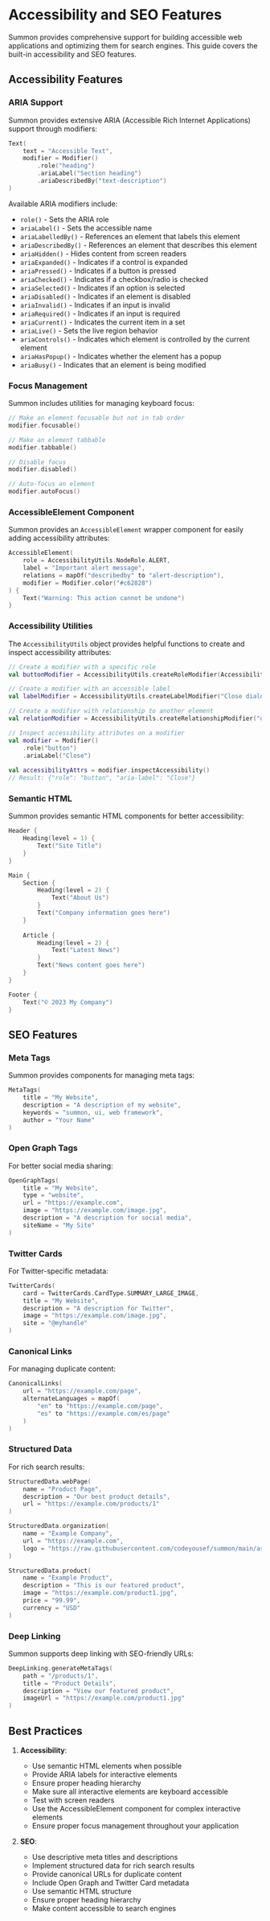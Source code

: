 # Accessibility and SEO Features

Summon provides comprehensive support for building accessible web applications and optimizing them for search engines. This guide covers the built-in accessibility and SEO features.

## Accessibility Features

### ARIA Support

Summon provides extensive ARIA (Accessible Rich Internet Applications) support through modifiers:

```kotlin
Text(
    text = "Accessible Text",
    modifier = Modifier()
        .role("heading")
        .ariaLabel("Section heading")
        .ariaDescribedBy("text-description")
)
```

Available ARIA modifiers include:
- `role()` - Sets the ARIA role
- `ariaLabel()` - Sets the accessible name
- `ariaLabelledBy()` - References an element that labels this element
- `ariaDescribedBy()` - References an element that describes this element
- `ariaHidden()` - Hides content from screen readers
- `ariaExpanded()` - Indicates if a control is expanded
- `ariaPressed()` - Indicates if a button is pressed
- `ariaChecked()` - Indicates if a checkbox/radio is checked
- `ariaSelected()` - Indicates if an option is selected
- `ariaDisabled()` - Indicates if an element is disabled
- `ariaInvalid()` - Indicates if an input is invalid
- `ariaRequired()` - Indicates if an input is required
- `ariaCurrent()` - Indicates the current item in a set
- `ariaLive()` - Sets the live region behavior
- `ariaControls()` - Indicates which element is controlled by the current element
- `ariaHasPopup()` - Indicates whether the element has a popup
- `ariaBusy()` - Indicates that an element is being modified

### Focus Management

Summon includes utilities for managing keyboard focus:

```kotlin
// Make an element focusable but not in tab order
modifier.focusable()

// Make an element tabbable
modifier.tabbable()

// Disable focus
modifier.disabled()

// Auto-focus an element
modifier.autoFocus()
```

### AccessibleElement Component

Summon provides an `AccessibleElement` wrapper component for easily adding accessibility attributes:

```kotlin
AccessibleElement(
    role = AccessibilityUtils.NodeRole.ALERT,
    label = "Important alert message",
    relations = mapOf("describedby" to "alert-description"),
    modifier = Modifier.color("#c62828")
) {
    Text("Warning: This action cannot be undone")
}
```

### Accessibility Utilities

The `AccessibilityUtils` object provides helpful functions to create and inspect accessibility attributes:

```kotlin
// Create a modifier with a specific role
val buttonModifier = AccessibilityUtils.createRoleModifier(AccessibilityUtils.NodeRole.BUTTON)

// Create a modifier with an accessible label
val labelModifier = AccessibilityUtils.createLabelModifier("Close dialog")

// Create a modifier with relationship to another element
val relationModifier = AccessibilityUtils.createRelationshipModifier("describedby", "description-id")

// Inspect accessibility attributes on a modifier
val modifier = Modifier()
    .role("button")
    .ariaLabel("Close")
    
val accessibilityAttrs = modifier.inspectAccessibility()
// Result: {"role": "button", "aria-label": "Close"}
```

### Semantic HTML

Summon provides semantic HTML components for better accessibility:

```kotlin
Header {
    Heading(level = 1) {
        Text("Site Title")
    }
}

Main {
    Section {
        Heading(level = 2) {
            Text("About Us")
        }
        Text("Company information goes here")
    }
    
    Article {
        Heading(level = 2) {
            Text("Latest News")
        }
        Text("News content goes here")
    }
}

Footer {
    Text("© 2023 My Company")
}
```

## SEO Features

### Meta Tags

Summon provides components for managing meta tags:

```kotlin
MetaTags(
    title = "My Website",
    description = "A description of my website",
    keywords = "summon, ui, web framework",
    author = "Your Name"
)
```

### Open Graph Tags

For better social media sharing:

```kotlin
OpenGraphTags(
    title = "My Website",
    type = "website",
    url = "https://example.com",
    image = "https://example.com/image.jpg",
    description = "A description for social media",
    siteName = "My Site"
)
```

### Twitter Cards

For Twitter-specific metadata:

```kotlin
TwitterCards(
    card = TwitterCards.CardType.SUMMARY_LARGE_IMAGE,
    title = "My Website",
    description = "A description for Twitter",
    image = "https://example.com/image.jpg",
    site = "@myhandle"
)
```

### Canonical Links

For managing duplicate content:

```kotlin
CanonicalLinks(
    url = "https://example.com/page",
    alternateLanguages = mapOf(
        "en" to "https://example.com/page",
        "es" to "https://example.com/es/page"
    )
)
```

### Structured Data

For rich search results:

```kotlin
StructuredData.webPage(
    name = "Product Page",
    description = "Our best product details",
    url = "https://example.com/products/1"
)

StructuredData.organization(
    name = "Example Company",
    url = "https://example.com",
    logo = "https://raw.githubusercontent.com/codeyousef/summon/main/assets/logo.png"
)

StructuredData.product(
    name = "Example Product",
    description = "This is our featured product",
    image = "https://example.com/product1.jpg",
    price = "99.99",
    currency = "USD"
)
```

### Deep Linking

Summon supports deep linking with SEO-friendly URLs:

```kotlin
DeepLinking.generateMetaTags(
    path = "/products/1",
    title = "Product Details",
    description = "View our featured product",
    imageUrl = "https://example.com/product1.jpg"
)
```

## Best Practices

1. **Accessibility**:
   - Use semantic HTML elements when possible
   - Provide ARIA labels for interactive elements
   - Ensure proper heading hierarchy
   - Make sure all interactive elements are keyboard accessible
   - Test with screen readers
   - Use the AccessibleElement component for complex interactive elements
   - Ensure proper focus management throughout your application

2. **SEO**:
   - Use descriptive meta titles and descriptions
   - Implement structured data for rich search results
   - Provide canonical URLs for duplicate content
   - Include Open Graph and Twitter Card metadata
   - Use semantic HTML structure
   - Ensure proper heading hierarchy
   - Make content accessible to search engines 
